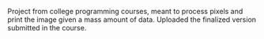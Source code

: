 Project from college programming courses, meant to process pixels and print the image given a mass amount of data. Uploaded the finalized version submitted in the course. 
